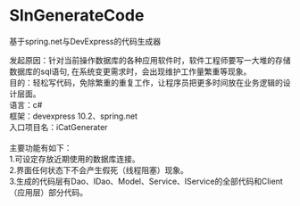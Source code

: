 SlnGenerateCode
=======================================================================================

基于spring.net与DevExpress的代码生成器

发起原因：针对当前操作数据库的各种应用软件时，软件工程师要写一大堆的存储数据库的sql语句,
          在系统变更需求时，会出现维护工作量繁重等现象。
<br/>目的：轻松写代码，免除繁重的重复工作，让程序员把更多时间放在业务逻辑的设计层面。
<br/>语言：c#
<br/>框架：devexpress 10.2、spring.net
<br/>入口项目名：iCatGenerater
<br/>
<br/>主要功能有如下：
<br/>1.可设定存放近期使用的数据库连接。
<br/>2.界面任何状态下不会产生假死（线程阻塞）现象。
<br/>3.生成的代码层有Dao、IDao、Model、Service、IService的全部代码和Client（应用层）部分代码。
